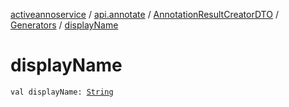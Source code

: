 [activeannoservice](../../../index.md) / [api.annotate](../../index.md) / [AnnotationResultCreatorDTO](../index.md) / [Generators](index.md) / [displayName](./display-name.md)

# displayName

`val displayName: `[`String`](https://kotlinlang.org/api/latest/jvm/stdlib/kotlin/-string/index.html)